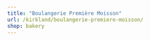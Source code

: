```yaml
---
title: "Boulangerie Première Moisson"
url: /kirkland/boulangerie-premiere-moisson/
shop: bakery
---
```

